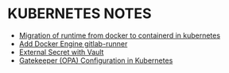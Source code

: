 # KUBERNETES NOTES
* [Migration of runtime from docker to containerd in kubernetes](Containerd-migration.md)
* [Add Docker Engine  gitlab-runner](docker-as-gitlabrunner.md)
* [External Secret with Vault](manage-secrets-in-kubernetes-using-vault-external-secret.md)
* [Gatekeeper (OPA) Configuration in Kubernetes](gatekeeper.md)
